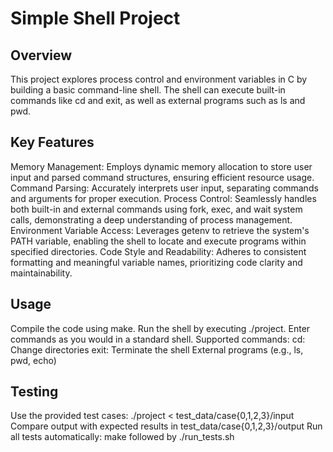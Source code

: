 
# Simple Shell Project

## Overview

This project explores process control and environment variables in C by building a basic command-line shell. The shell can execute built-in commands like cd and exit, as well as external programs such as ls and pwd.

## Key Features

Memory Management: Employs dynamic memory allocation to store user input and parsed command structures, ensuring efficient resource usage.
Command Parsing: Accurately interprets user input, separating commands and arguments for proper execution.
Process Control: Seamlessly handles both built-in and external commands using fork, exec, and wait system calls, demonstrating a deep understanding of process management.
Environment Variable Access: Leverages getenv to retrieve the system's PATH variable, enabling the shell to locate and execute programs within specified directories.
Code Style and Readability: Adheres to consistent formatting and meaningful variable names, prioritizing code clarity and maintainability.
## Usage

Compile the code using make.
Run the shell by executing ./project.
Enter commands as you would in a standard shell.
Supported commands:
cd: Change directories
exit: Terminate the shell
External programs (e.g., ls, pwd, echo)
## Testing

Use the provided test cases: ./project < test_data/case{0,1,2,3}/input
Compare output with expected results in test_data/case{0,1,2,3}/output
Run all tests automatically: make followed by ./run_tests.sh
